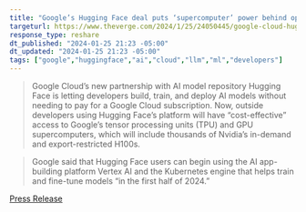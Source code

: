 ```yaml
---
title: "Google’s Hugging Face deal puts ‘supercomputer’ power behind open-source AI"
targeturl: https://www.theverge.com/2024/1/25/24050445/google-cloud-hugging-face-ai-developer-access
response_type: reshare
dt_published: "2024-01-25 21:23 -05:00"
dt_updated: "2024-01-25 21:23 -05:00"
tags: ["google","huggingface","ai","cloud","llm","ml","developers"]
---
```


> Google Cloud’s new partnership with AI model repository Hugging Face is letting developers build, train, and deploy AI models without needing to pay for a Google Cloud subscription. Now, outside developers using Hugging Face’s platform will have “cost-effective” access to Google’s tensor processing units (TPU) and GPU supercomputers, which will include thousands of Nvidia’s in-demand and export-restricted H100s.

> Google said that Hugging Face users can begin using the AI app-building platform Vertex AI and the Kubernetes engine that helps train and fine-tune models “in the first half of 2024.”

[Press Release](https://www.googlecloudpresscorner.com/2024-01-25-Google-Cloud-and-Hugging-Face-Announce-Strategic-Partnership-to-Accelerate-Generative-AI-and-ML-Development)